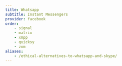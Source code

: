 ```yaml
---
title: Whatsapp
subtitle: Instant Messengers
provider: facebook
order:
    - signal
    - matrix
    - xmpp
    - quicksy
    - zom
aliases:
    - /ethical-alternatives-to-whatsapp-and-skype/
---
```

